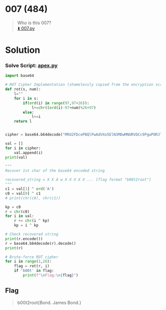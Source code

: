 # 007 (484)
> Who is this 007? <br>
> [:arrow_down: 007.py](007.py)

# Solution
### Solve Script: [apex.py](apex.py)
```py
import base64

# ROT Cipher Implementation (shamelessly copied from the encryption script)
def rot(s, num):
	l=""
	for i in s:
		if(ord(i) in range(97,97+26)):
			l+=chr((ord(i)-97+num)%26+97)
		else:
			l+=i
	return l


cipher = base64.b64decode("MRU2FDcePBQlPwAdVXo5ElN3MDwMNURVDCc9PgwPORJTdzATN2wAN28=")

val = []
for i in cipher:
	val.append(i)
print(val)

"""
Recover 1st char of the base64 encoded string

recovered_string = X X A w X X X X X ... [flag format "b00t2root"]
"""
c1 = val[1] ^ ord('A')
c0 = val[0] ^ c1
# print(chr(c0), chr(c1))

kp = c0
r = chr(c0)
for i in val:
	r += chr(i ^ kp)
	kp = i ^ kp

# Check recovered string
print(r.encode())
r = base64.b64decode(r).decode()
print(r)

# Brute-force ROT cipher
for i in range(1,26):
	flag = rot(r, i)
	if 'b00t' in flag:
		print(f"\nFlag:\n{flag}")
```
## Flag
> b00t2root{Bond. James Bond.}
